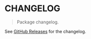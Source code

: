 # CHANGELOG

> Package changelog.

See [GitHub Releases](https://github.com/stdlib-js/math-base-utils-absolute-difference/releases) for the changelog.